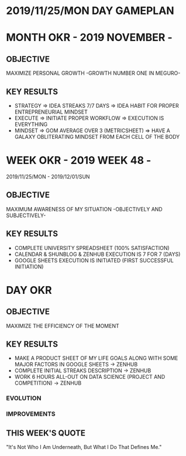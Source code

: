 # 2019/11/25/MON DAY GAMEPLAN

# MONTH OKR - 2019 NOVEMBER -

## OBJECTIVE

MAXIMIZE PERSONAL GROWTH -GROWTH NUMBER ONE IN MEGURO-

## KEY RESULTS

- STRATEGY => IDEA STREAKS 7/7 DAYS => IDEA HABIT FOR PROPER ENTREPRENEURIAL MINDSET
- EXECUTE => INITIATE PROPER WORKFLOW => EXECUTION IS EVERYTHING
- MINDSET => GOM AVERAGE OVER 3 (METRICSHEET) => HAVE A GALAXY OBLITERATING MINDSET FROM EACH CELL OF THE BODY

# WEEK OKR - 2019 WEEK 48 -

2019/11/25/MON - 2019/12/01/SUN

## OBJECTIVE

MAXIMUM AWARENESS OF MY SITUATION -OBJECTIVELY AND SUBJECTIVELY-

## KEY RESULTS

- COMPLETE UNIVERSITY SPREADSHEET (100% SATISFACTION)
- CALENDAR & SHUNBLOG & ZENHUB EXECUTION IS 7 FOR 7 (DAYS)
- GOOGLE SHEETS EXECUTION IS INITIATED (FIRST SUCCESSFUL INITIATION)

# DAY OKR

## OBJECTIVE

MAXIMIZE THE EFFICIENCY OF THE MOMENT

## KEY RESULTS

- MAKE A PRODUCT SHEET OF MY LIFE GOALS ALONG WITH SOME MAJOR FACTORS IN GOOGLE SHEETS -> ZENHUB
- COMPLETE INITIAL STREAKS DESCRIPTION -> ZENHUB
- WORK 6 HOURS ALL-OUT ON DATA SCIENCE (PROJECT AND COMPETITION) -> ZENHUB

### EVOLUTION

### IMPROVEMENTS

## THIS WEEK'S QUOTE

"It's Not Who I Am Underneath, But What I Do That Defines Me."
